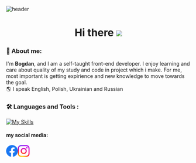![header](https://capsule-render.vercel.app/api?type=waving&color=gradient&customColorList=0,2,2,5,30&height=120&section=header)
<h1 align="center">
  Hi there
  <img src="https://media.giphy.com/media/hvRJCLFzcasrR4ia7z/giphy.gif" height="32"/>
</h1>

### 📕 About me:
<p>I'm <b>Bogdan</b>, and I am a self-taught front-end developer. I enjoy learning and care about quality of my study and code in project which i make. For me, most important is getting expirience and new knowledge to move towards the goal. <br>
🌎 I speak English, Polish, Ukrainian and Russian </p>

### :hammer_and_wrench: Languages and Tools :

[![My Skills](https://skillicons.dev/icons?i=html,css,sass,js,react,redux,git,gulp,webpack&perline=4)](https://skillicons.dev)

#### my social media:
  <a href="https://www.facebook.com/bogdan.derdz/">
    <img align="left" src="/img/fb.svg" alt="facebook" width="32"/>
  </a>
  <a href="https://www.instagram.com/bagtirr/">
    <img align="left" src="/img//inst.svg" atl="Instagram" width="32"/>
  </a>

